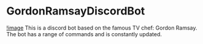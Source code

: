 # GordonRamsayDiscordBot
[!image](https://i.pinimg.com/originals/bc/96/a2/bc96a2c878fe6ec50e66749b115ae7fb.jpg)
This is a discord bot based on the famous TV chef: Gordon Ramsay. The bot has a range of commands and is constantly updated.
